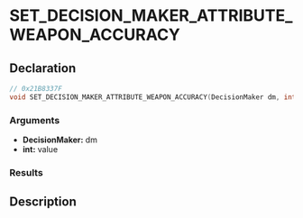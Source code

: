 # SET_DECISION_MAKER_ATTRIBUTE_WEAPON_ACCURACY

## Declaration
```cpp
// 0x21B8337F
void SET_DECISION_MAKER_ATTRIBUTE_WEAPON_ACCURACY(DecisionMaker dm, int value);
```

### Arguments
- **DecisionMaker:** dm
- **int:** value

### Results

## Description
